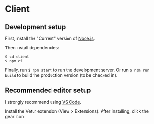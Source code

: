# Client

## Development setup

First, install the "Current" version of [Node.js](https://nodejs.org/).

Then install dependencies:

```
$ cd client
$ npm ci
```

Finally, run `$ npm start` to run the development server. Or run `$ npm run build` to build the production version (to be checked in).

## Recommended editor setup

I strongly recommend using [VS Code](https://code.visualstudio.com/).

Install the Vetur extension (View > Extensions). After installing, click the
gear icon
